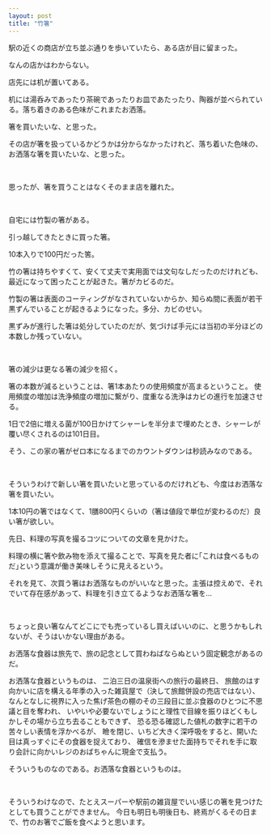 ```yaml
---
layout: post
title: "竹箸"
---
```


駅の近くの商店が立ち並ぶ通りを歩いていたら、ある店が目に留まった。

なんの店かはわからない。

店先には机が置いてある。

机には湯呑みであったり茶碗であったりお皿であたったり、陶器が並べられている。落ち着きのある色味がこれまたお洒落。

箸を買いたいな、と思った。

その店が箸を扱っているかどうかは分からなかったけれど、落ち着いた色味の、お洒落な箸を買いたいな、と思った。

<br>

思ったが、箸を買うことはなくそのまま店を離れた。

<br>

自宅には竹製の箸がある。

引っ越してきたときに買った箸。

10本入りで100円だった筈。

竹の箸は持ちやすくて、安くて丈夫で実用面では文句なしだったのだけれども、最近になって困ったことが起きた。箸がカビるのだ。

竹製の箸は表面のコーティングがなされていないからか、知らぬ間に表面が若干黒ずんでいることが起きるようになった。多分、カビのせい。

黒ずみが進行した箸は処分していたのだが、気づけば手元には当初の半分ほどの本数しか残っていない。

<br>

箸の減少は更なる箸の減少を招く。

箸の本数が減るということは、箸1本あたりの使用頻度が高まるということ。
使用頻度の増加は洗浄頻度の増加に繋がり、度重なる洗浄はカビの進行を加速させる。

1日で2倍に増える菌が100日かけてシャーレを半分まで埋めたとき、シャーレが覆い尽くされるのは101日目。

そう、この家の箸がゼロ本になるまでのカウントダウンは秒読みなのである。

<br>

そういうわけで新しい箸を買いたいと思っているのだけれども、今度はお洒落な箸を買いたい。

1本10円の箸ではなくて、1膳800円くらいの（箸は値段で単位が変わるのだ）良い箸が欲しい。

先日、料理の写真を撮るコツについての文章を見かけた。

料理の横に箸や飲み物を添えて撮ることで、写真を見た者に｢これは食べるものだ｣という意識が働き美味しそうに見えるという。

それを見て、次買う箸はお洒落なものがいいなと思った。主張は控えめで、それでいて存在感があって、料理を引き立てるようなお洒落な箸を...

<br>

ちょっと良い箸なんてどこにでも売っているし買えばいいのに、と思うかもしれないが、そうはいかない理由がある。

お洒落な食器は旅先で、旅の記念として買わねばならぬという固定観念があるのだ。

お洒落な食器というものは、
二泊三日の温泉街への旅行の最終日、
旅館のはす向かいに店を構える年季の入った雑貨屋で（決して旅館併設の売店ではない）、
なんとなしに視界に入った焦げ茶色の棚のその三段目に並ぶ食器のひとつに不思議と目を奪われ、
いやいや必要ないでしょうにと理性で目線を振りほどくもしかしその場から立ち去ることもできず、
恐る恐る確認した値札の数字に若干の苦々しい表情を浮かべるが、
瞼を閉じ、いちど大きく深呼吸をすると、開いた目は真っすぐにその食器を捉えており、
確信を滲ませた面持ちでそれを手に取り会計に向かいレジのおばちゃんに現金で支払う。

そういうものなのである。お洒落な食器というものは。

<br>

そういうわけなので、たとえスーパーや駅前の雑貨屋でいい感じの箸を見つけたとしても買うことができません。
今日も明日も明後日も、終焉がくるその日まで、竹のお箸でご飯を食べようと思います。

